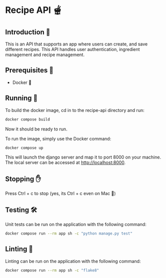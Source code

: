 # Recipe API :fondue:

## Introduction :rocket:
This is an API that supports an app where users can create, and save different recipes. This API handles user authentication, ingredient management and recipe management.

## Prerequisites :memo:
- Docker :whale:

## Running :running:

To build the docker image, cd in to the recipe-api directory and run:

```bash
docker compose build
```

Now it should be ready to run.

To run the image, simply use the Docker command:

```bash
docker compose up
```

This will launch the django server and map it to port 8000 on your machine. The local server can be accessed at [http://localhost:8000](http://localhost:8000).

## Stopping :raised_hand:

Press Ctrl + c to stop (yes, its Ctrl + c even on Mac :apple:)

## Testing :hammer_and_wrench:

Unit tests can be run on the application with the following command:

```bash
docker compose run --rm app sh -c "python manage.py test"
```

## Linting :broom:

Linting can be run on the application with the following command:

```bash
docker compose run --rm app sh -c "flake8"
```
